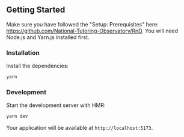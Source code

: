 ## Getting Started

Make sure you have followed the "Setup: Prerequisites" here: https://github.com/National-Tutoring-Observatory/RnD. You will need Node.js and Yarn.js installed first.

### Installation

Install the dependencies:

```bash
yarn
```

### Development

Start the development server with HMR:

```bash
yarn dev
```

Your application will be available at `http://localhost:5173`.
